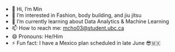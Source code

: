 - 👋 Hi, I’m Min
- 👀 I’m interested in Fashion, body building, and jiu jitsu
- 🌱 I’m currently learning about Data Analytics & Machine Learning
- 📫 How to reach me: mcho03@student.ubc.ca
- 😄 Pronouns: He/Him
- ⚡ Fun fact: I have a Mexico plan scheduled in late June 😎🇲🇽

<!---
mcho04/mcho04 is a ✨ special ✨ repository because its `README.md` (this file) appears on your GitHub profile.
You can click the Preview link to take a look at your changes.
--->
